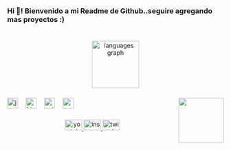 <h3 align="left">Hi 👋! Bienvenido a mi Readme de Github..seguire agregando mas proyectos :)</h3>

###

<br clear="both">

<div align="center">
  <img src="https://github-readme-stats.vercel.app/api/top-langs?username=System67-sys&locale=es&hide_title=false&layout=compact&card_width=320&langs_count=6&theme=aura&hide_border=true&custom_title=Lenguajes%20Conocidos" height="110" alt="languages graph"  />
</div>

###

<img align="right" height="105" src="https://pa1.aminoapps.com/6123/538d82671f671fa0a586c7f14f0b13a864220aa0_hq.gif"  />

###

<div align="left">
  <img src="https://cdn.jsdelivr.net/gh/devicons/devicon/icons/javascript/javascript-plain.svg" height="25" alt="javascript logo"  />
  <img width="10" />
  <img src="https://cdn.jsdelivr.net/gh/devicons/devicon/icons/html5/html5-original-wordmark.svg" height="25" alt="html5 logo"  />
  <img width="10" />
  <img src="https://cdn.jsdelivr.net/gh/devicons/devicon/icons/python/python-original.svg" height="25" alt="python logo"  />
  <img width="10" />
  <img src="https://cdn.jsdelivr.net/gh/devicons/devicon/icons/css3/css3-original.svg" height="25" alt="css3 logo"  />
</div>

###

<div align="center">
  <a href="http://www.youtube.com/@menosfps3361" target="_blank">
    <img src="https://raw.githubusercontent.com/maurodesouza/profile-readme-generator/master/src/assets/icons/social/youtube/default.svg" width="40" height="25" alt="youtube logo"  />
  </a>
  <a href="https://www.instagram.com/menosfps5" target="_blank">
    <img src="https://raw.githubusercontent.com/maurodesouza/profile-readme-generator/master/src/assets/icons/social/instagram/default.svg" width="40" height="25" alt="instagram logo"  />
  </a>
  <a href="https://twitch.tv/menosfps6" target="_blank">
    <img src="https://raw.githubusercontent.com/maurodesouza/profile-readme-generator/master/src/assets/icons/social/twitch/default.svg" width="40" height="25" alt="twitch logo"  />
  </a>
</div>

###
